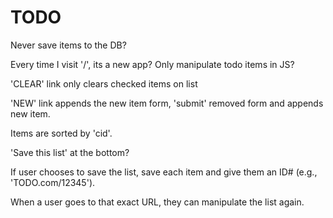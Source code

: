 # TODO

Never save items to the DB?

Every time I visit '/', its a new app? Only manipulate todo items in JS?

'CLEAR' link only clears checked items on list

'NEW' link appends the new item form, 'submit' removed form and appends new item.

Items are sorted by 'cid'.



'Save this list' at the bottom?

If user chooses to save the list, save each item and give them an ID# (e.g., 'TODO.com/12345').

When a user goes to that exact URL, they can manipulate the list again.
